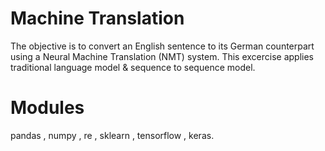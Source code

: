 # Machine Translation

The objective is to convert an English sentence to its German counterpart using a Neural Machine Translation (NMT) system. This excercise applies traditional language model & sequence to sequence model.

# Modules<br>

pandas , numpy , re , sklearn , tensorflow , keras.
